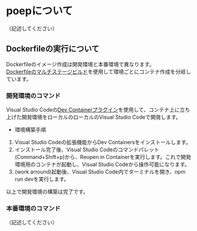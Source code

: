 # poepについて
（記述してください）

## Dockerfileの実行について

Dockerfileのイメージ作成は開発環境と本番環境で異なります。<br>
[Dockerfileのマルチステージビルド](https://docs.docker.jp/engine/userguide/eng-image/multistage-build.html#id4)を使用して環境ごとにコンテナ作成を分岐しています。

### 開発環境のコマンド
Visual Studio Codeの[Dev Containerプラグイン](https://code.visualstudio.com/docs/devcontainers/containers)を使用して、コンテナ上に立ち上げた開発環境をローカルのローカルのVisual Studio Codeで開発します。<br>

-  環境構築手順

1. Visual Studio Codeの拡張機能からDev Containersをインストールします。
2. インストール完了後、Visual Studio Codeのコマンドパレット(Command+Shift+p)から、Reopen in Containerを実行します。これで開発環境用のコンテナが起動し、Visual Studio Codeから操作可能になります。
3. (work arround)起動後、Visual Studio Code内でターミナルを開き、npm run devを実行します。<br>

以上で開発環境の構築は完了です。

### 本番環境のコマンド
（記述してください）
